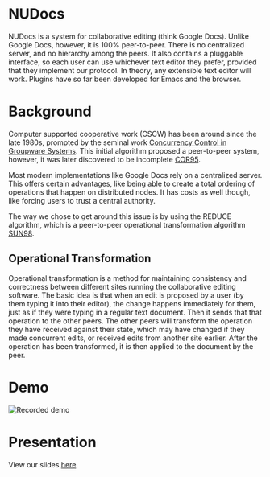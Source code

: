 # NUDocs
NUDocs is a system for collaborative editing (think Google Docs). Unlike Google Docs, however, it is 100% peer-to-peer. There is no centralized server, and no hierarchy among the peers. It also contains a pluggable interface, so each user can use whichever text editor they prefer, provided that they implement our protocol. In theory, any extensible text editor will work. Plugins have so far been developed for Emacs and the browser.

# Background
Computer supported cooperative work (CSCW) has been around since the late 1980s, prompted by the seminal work [Concurrency Control in Groupware Systems](https://www.lri.fr/~mbl/ENS/CSCW/2017/papers/Ellis-SIGMOD89.pdf). This initial algorithm proposed a peer-to-peer system, however, it was later discovered to be incomplete [COR95][1].

Most modern implementations like Google Docs rely on a centralized server. This offers certain advantages, like being able to create a total ordering of operations that happen on distributed nodes. It has costs as well though, like forcing users to trust a central authority.

The way we chose to get around this issue is by using the REDUCE algorithm, which is a peer-to-peer operational transformation algorithm [SUN98][2].

## Operational Transformation
Operational transformation is a method for maintaining consistency and correctness between different sites running the collaborative editing software. The basic idea is that when an edit is proposed by a user (by them typing it into their editor), the change happens immediately for them, just as if they were typing in a regular text document. Then it sends that that operation to the other peers. The other peers will transform the operation they have received against their state, which may have changed if they made concurrent edits, or received edits from another site earlier. After the operation has been transformed, it is then applied to the document by the peer.

# Demo
![](report/DSFinalDemo.gif "Recorded demo")

# Presentation
View our slides [here](https://docs.google.com/presentation/d/1qCR7XHLZH9ZFzkX1aJn-CQAvKBsPEe_x8KRro4J_kMI/edit?usp=sharing).


[1]: https://cs.uwaterloo.ca/research/tr/1995/08/dopt.pdf
[2]: http://salvin.jeancharles.free.fr/Documents/Projet%20-%20Boulot/NTU-Singapore/p63-sun.pdf